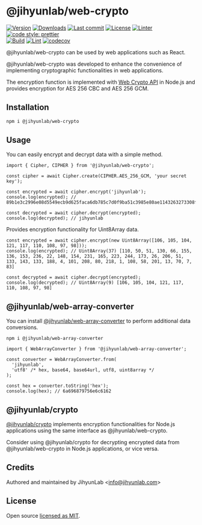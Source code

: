 # @jihyunlab/web-crypto

[![Version](https://img.shields.io/npm/v/@jihyunlab/web-crypto.svg?style=flat-square)](https://www.npmjs.com/package/@jihyunlab/web-crypto?activeTab=versions) [![Downloads](https://img.shields.io/npm/dt/@jihyunlab/web-crypto.svg?style=flat-square)](https://www.npmjs.com/package/@jihyunlab/web-crypto) [![Last commit](https://img.shields.io/github/last-commit/jihyunlab/web-crypto.svg?style=flat-square)](https://github.com/jihyunlab/web-crypto/graphs/commit-activity) [![License](https://img.shields.io/github/license/jihyunlab/web-crypto.svg?style=flat-square)](https://github.com/jihyunlab/web-crypto/blob/master/LICENSE) [![Linter](https://img.shields.io/badge/linter-eslint-blue?style=flat-square)](https://eslint.org) [![code style: prettier](https://img.shields.io/badge/code_style-prettier-ff69b4.svg?style=flat-square)](https://github.com/prettier/prettier)\
[![Build](https://github.com/jihyunlab/web-crypto/actions/workflows/build.yml/badge.svg)](https://github.com/jihyunlab/web-crypto/actions/workflows/build.yml) [![Lint](https://github.com/jihyunlab/web-crypto/actions/workflows/lint.yml/badge.svg)](https://github.com/jihyunlab/web-crypto/actions/workflows/lint.yml) [![codecov](https://codecov.io/gh/jihyunlab/web-crypto/graph/badge.svg?token=UW73ZNZY03)](https://codecov.io/gh/jihyunlab/web-crypto)

@jihyunlab/web-crypto can be used by web applications such as React.

@jihyunlab/web-crypto was developed to enhance the convenience of implementing cryptographic functionalities in web applications.

The encryption function is implemented with [Web Crypto API](https://nodejs.org/api/webcrypto.html) in Node.js and provides encryption for AES 256 CBC and AES 256 GCM.

## Installation

```bash
npm i @jihyunlab/web-crypto
```

## Usage

You can easily encrypt and decrypt data with a simple method.

```
import { Cipher, CIPHER } from '@jihyunlab/web-crypto';

const cipher = await Cipher.create(CIPHER.AES_256_GCM, 'your secret key');

const encrypted = await cipher.encrypt('jihyunlab');
console.log(encrypted); // 89b1e3c2996e08d5549ecb9d625faca6db785c7d0f9ba51c3985e80ae1143263273308f5eb

const decrypted = await cipher.decrypt(encrypted);
console.log(decrypted); // jihyunlab
```

Provides encryption functionality for Uint8Array data.

```
const encrypted = await cipher.encrypt(new Uint8Array([106, 105, 104, 121, 117, 110, 108, 97, 98]));
console.log(encrypted); // Uint8Array(37) [110, 50, 51, 130, 66, 155, 136, 153, 236, 22, 148, 154, 231, 165, 223, 244, 173, 26, 206, 51, 133, 143, 133, 188, 4, 101, 208, 80, 218, 1, 108, 58, 201, 13, 70, 7, 83]

const decrypted = await cipher.decrypt(encrypted);
console.log(decrypted); // Uint8Array(9) [106, 105, 104, 121, 117, 110, 108, 97, 98]
```

## @jihyunlab/web-array-converter

You can install [@jihyunlab/web-array-converter](https://www.npmjs.com/package/@jihyunlab/web-array-converter) to perform additional data conversions.

```
npm i @jihyunlab/web-array-converter
```

```
import { WebArrayConverter } from '@jihyunlab/web-array-converter';

const converter = WebArrayConverter.from(
  'jihyunlab',
  'utf8' /* hex, base64, base64url, utf8, uint8array */
);

const hex = converter.toString('hex');
console.log(hex); // 6a696879756e6c6162
```

## @jihyunlab/crypto

[@jihyunlab/crypto](https://www.npmjs.com/package/@jihyunlab/crypto) implements encryption functionalities for Node.js applications using the same interface as @jihyunlab/web-crypto.

Consider using @jihyunlab/crypto for decrypting encrypted data from @jihyunlab/web-crypto in Node.js applications, or vice versa.

## Credits

Authored and maintained by JihyunLab <<info@jihyunlab.com>>

## License

Open source [licensed as MIT](https://github.com/jihyunlab/web-crypto/blob/master/LICENSE).
